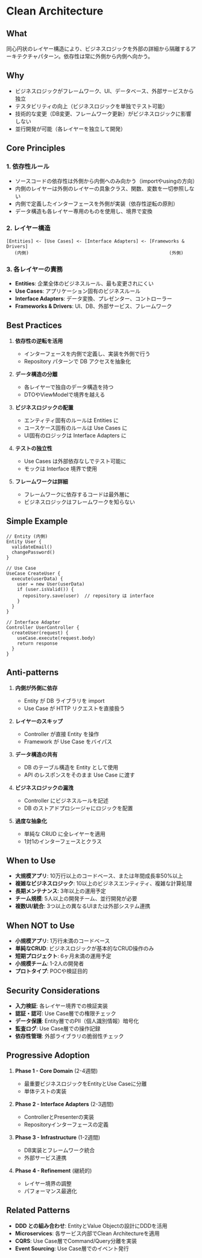 # Clean Architecture

## What
同心円状のレイヤー構造により、ビジネスロジックを外部の詳細から隔離するアーキテクチャパターン。依存性は常に外側から内側へ向かう。

## Why
- ビジネスロジックがフレームワーク、UI、データベース、外部サービスから独立
- テスタビリティの向上（ビジネスロジックを単独でテスト可能）
- 技術的な変更（DB変更、フレームワーク更新）がビジネスロジックに影響しない
- 並行開発が可能（各レイヤーを独立して開発）

## Core Principles

### 1. 依存性ルール  
- ソースコードの依存性は外側から内側へのみ向かう（importやusingの方向）
- 内側のレイヤーは外側のレイヤーの具象クラス、関数、変数を一切参照しない
- 内側で定義したインターフェースを外側が実装（依存性逆転の原則）
- データ構造も各レイヤー専用のものを使用し、境界で変換

### 2. レイヤー構造
```
[Entities] <- [Use Cases] <- [Interface Adapters] <- [Frameworks & Drivers]
   (内側)                                                    (外側)
```

### 3. 各レイヤーの責務
- **Entities**: 企業全体のビジネスルール、最も変更されにくい
- **Use Cases**: アプリケーション固有のビジネスルール
- **Interface Adapters**: データ変換、プレゼンター、コントローラー
- **Frameworks & Drivers**: UI、DB、外部サービス、フレームワーク

## Best Practices

1. **依存性の逆転を活用**
   - インターフェースを内側で定義し、実装を外側で行う
   - Repository パターンで DB アクセスを抽象化

2. **データ構造の分離**
   - 各レイヤーで独自のデータ構造を持つ
   - DTOやViewModelで境界を越える

3. **ビジネスロジックの配置**
   - エンティティ固有のルールは Entities に
   - ユースケース固有のルールは Use Cases に
   - UI固有のロジックは Interface Adapters に

4. **テストの独立性**
   - Use Cases は外部依存なしでテスト可能に
   - モックは Interface 境界で使用

5. **フレームワークは詳細**
   - フレームワークに依存するコードは最外層に
   - ビジネスロジックはフレームワークを知らない

## Simple Example

```pseudocode
// Entity (内側)
Entity User {
  validateEmail()
  changePassword()
}

// Use Case
UseCase CreateUser {
  execute(userData) {
    user = new User(userData)
    if (user.isValid()) {
      repository.save(user)  // repository は interface
    }
  }
}

// Interface Adapter
Controller UserController {
  createUser(request) {
    useCase.execute(request.body)
    return response
  }
}
```

## Anti-patterns

1. **内側が外側に依存**
   - Entity が DB ライブラリを import
   - Use Case が HTTP リクエストを直接扱う

2. **レイヤーのスキップ**
   - Controller が直接 Entity を操作
   - Framework が Use Case をバイパス

3. **データ構造の共有**
   - DB のテーブル構造を Entity として使用
   - API のレスポンスをそのまま Use Case に渡す

4. **ビジネスロジックの漏洩**
   - Controller にビジネスルールを記述
   - DB のストアドプロシージャにロジックを配置

5. **過度な抽象化**
   - 単純な CRUD に全レイヤーを適用
   - 1対1のインターフェースとクラス

## When to Use
- **大規模アプリ**: 10万行以上のコードベース、または年間成長率50%以上
- **複雑なビジネスロジック**: 10以上のビジネスエンティティ、複雑な計算処理
- **長期メンテナンス**: 3年以上の運用予定
- **チーム規模**: 5人以上の開発チーム、並行開発が必要
- **複数UI/統合**: 3つ以上の異なるUIまたは外部システム連携

## When NOT to Use  
- **小規模アプリ**: 1万行未満のコードベース
- **単純なCRUD**: ビジネスロジックが基本的なCRUD操作のみ
- **短期プロジェクト**: 6ヶ月未満の運用予定
- **小規模チーム**: 1-2人の開発者
- **プロトタイプ**: POCや検証目的

## Security Considerations
- **入力検証**: 各レイヤー境界での検証実装
- **認証・認可**: Use Case層での権限チェック
- **データ保護**: Entity層でのPII（個人識別情報）暗号化
- **監査ログ**: Use Case層での操作記録
- **依存性管理**: 外部ライブラリの脆弱性チェック

## Progressive Adoption
1. **Phase 1 - Core Domain** (2-4週間)
   - 最重要ビジネスロジックをEntityとUse Caseに分離
   - 単体テストの実装

2. **Phase 2 - Interface Adapters** (2-3週間) 
   - ControllerとPresenterの実装
   - Repositoryインターフェースの定義

3. **Phase 3 - Infrastructure** (1-2週間)
   - DB実装とフレームワーク統合
   - 外部サービス連携

4. **Phase 4 - Refinement** (継続的)
   - レイヤー境界の調整
   - パフォーマンス最適化

## Related Patterns
- **DDD との組み合わせ**: EntityとValue Objectの設計にDDDを活用
- **Microservices**: 各サービス内部でClean Architectureを適用
- **CQRS**: Use Case層でCommand/Query分離を実装
- **Event Sourcing**: Use Case層でのイベント発行
